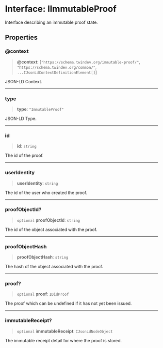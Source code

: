 # Interface: IImmutableProof

Interface describing an immutable proof state.

## Properties

### @context

> **@context**: \[`"https://schema.twindev.org/immutable-proof/"`, `"https://schema.twindev.org/common/"`, `...IJsonLdContextDefinitionElement[]`\]

JSON-LD Context.

***

### type

> **type**: `"ImmutableProof"`

JSON-LD Type.

***

### id

> **id**: `string`

The id of the proof.

***

### userIdentity

> **userIdentity**: `string`

The id of the user who created the proof.

***

### proofObjectId?

> `optional` **proofObjectId**: `string`

The id of the object associated with the proof.

***

### proofObjectHash

> **proofObjectHash**: `string`

The hash of the object associated with the proof.

***

### proof?

> `optional` **proof**: `IDidProof`

The proof which can be undefined if it has not yet been issued.

***

### immutableReceipt?

> `optional` **immutableReceipt**: `IJsonLdNodeObject`

The immutable receipt detail for where the proof is stored.

